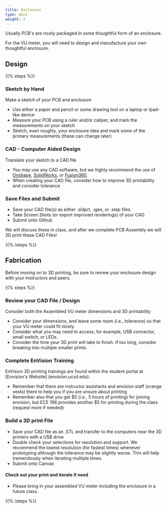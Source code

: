 ```yaml
---
title: Enclosure
type: docs
weight: 2
---
```


Usually PCB's are nicely packaged in some thoughtful form of an enclosure.

For the VU meter, you will need to design and manufacture your own thoughtful enclosure.

## Design

{{% steps %}}

### Sketch by Hand

Make a sketch of your PCB and enclosure

- Use either a paper and pencil or some drawing tool on a laptop or Ipad-like device
- Measure your PCB using a ruler and/or caliper, and mark the measurements on your sketch
- Sketch, even roughly, your enclosure idea and mark some of the primary measurements (these can change later)

### CAD - Computer Aided Design

Translate your sketch to a CAD file

- You may use any CAD software, but we highly recommend the use of [Onshape](https://onshape.com), [SolidWorks](https://solidWorks.com), or [Fusion360](https://www.autodesk.com/products/fusion-360/).
- When creating your CAD file, consider how to improve 3D printability and consider tolerance

### Save Files and Submit

- Save your CAD file(s) as either .sldprt, .iges, or .step files.
- Take Screen Shots (or export improved renderings) of your CAD
- Submit onto Github

We will discuss these in class, and after we complete PCB Assembly we will 3D print these CAD Files!

{{% /steps %}}

## Fabrication

Before moving on to 3D printing, be sure to review your enclosure design with your instructors and peers.

{{% steps %}}

### Review your CAD File / Design

Consider both the Assembled VU meter dimensions and 3D printability

- Consider your dimensions, and leave some room (i.e., tolerance) so that your VU meter could fit nicely.
- Consider what you may need to access, for example, USB connector, small switch, or LEDs.
- Consider the time your 3D print will take to finish. If too long, consider breaking into multiple smaller prints.

### Complete EnVision Training

EnVision 3D printing trainings are found within the student portal at [Envision's Website] (envision.ucsd.edu).

- Remember that there are instructor assistants and envision staff (orange vests) there to help you if you are unsure about printing
- Remember also that you get $5 (i.e., 5 hours of printing) for joining envision, but ECE 196 provides another $5 for printing during the class (request more if needed)

### Build a 3D print File

- Save your CAD file as an .STL and transfer to the computers near the 3D printers with a USB drive
- Double check your selections for resolution and support. We recommend the lowest resolution (for fastest times) whenever prototyping although the tolerance may be slightly worse. This will help tremendously when iterating multiple times.
- Submit onto Canvas

#### Check out your print and iterate if need

- Please bring in your assembled VU meter including the enclosure in a future class.

{{% /steps %}}
